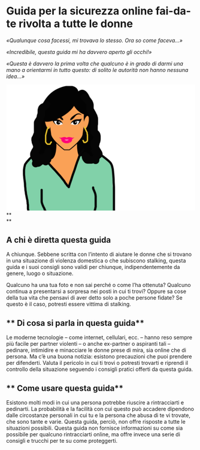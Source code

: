 # **Guida per la sicurezza online fai-da-te rivolta a tutte le donne**

_«Qualunque cosa facessi, mi trovava lo stesso. Ora so come faceva…»_

_«Incredibile, questa guida mi ha davvero aperto gli occhi!»_

_«Questa è davvero la prima volta che qualcuno è in grado di darmi una mano a orientarmi in tutto questo: di solito le autorità non hanno nessuna idea…»_

![](/assets/spanishwithoutcat.png)**  
**

## **A chi è diretta questa guida**

A chiunque. Sebbene scritta con l’intento di aiutare le donne che si trovano in una situazione di violenza domestica o che subiscono stalking, questa guida e i suoi consigli sono validi per chiunque, indipendentemente da genere, luogo o situazione.

Qualcuno ha una tua foto e non sai perché o come l’ha ottenuta? Qualcuno continua a presentarsi a sorpresa nei posti in cui ti trovi? Oppure sa cose della tua vita che pensavi di aver detto solo a poche persone fidate? Se questo è il caso, potresti essere vittima di stalking.

## ** Di cosa si parla in questa guida**

Le moderne tecnologie – come internet, cellulari, ecc. – hanno reso sempre più facile per partner violenti – o anche ex-partner o aspiranti tali – pedinare, intimidire e minacciare le donne prese di mira, sia online che di persona. Ma c’è una buona notizia: esistono precauzioni che puoi prendere per difenderti. Valuta il pericolo in cui ti trovi o potresti trovarti e riprendi il controllo della situazione seguendo i consigli pratici offerti da questa guida.

## ** Come usare questa guida**

Esistono molti modi in cui una persona potrebbe riuscire a rintracciarti e pedinarti. La probabilità e la facilità con cui questo può accadere dipendono dalle circostanze personali in cui tu e la persona che abusa di te vi trovate, che sono tante e varie. Questa guida, perciò, non offre risposte a tutte le situazioni possibili. Questa guida non fornisce informazioni su come sia possibile per qualcuno rintracciarti online, ma offre invece una serie di consigli e trucchi per te su come proteggerti.

  


